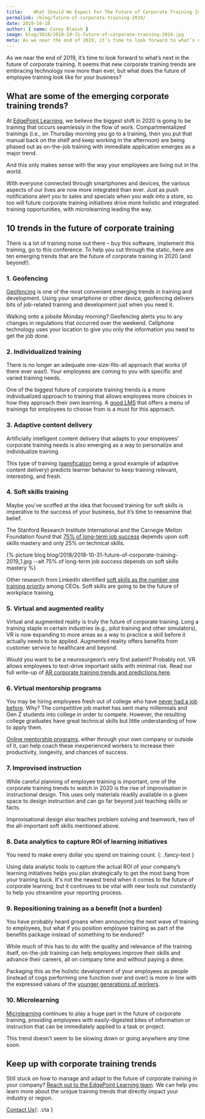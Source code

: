 ```yaml
---
title:    What Should We Expect For The Future of Corporate Training In 2020?
permalink: /blog/future-of-corporate-training-2019/
date: 2019-10-10
author: { name: Corey Bleich }
image: blog/2018/2018-10-31-future-of-corporate-training-2019.jpg
meta: As we near the end of 2019, it’s time to look forward to what’s next in the future of corporate training. Here's what you can expect.
---
```


As we near the end of 2019, it’s time to look forward to what’s next in the future of corporate training. It seems that new corporate training trends are embracing technology now more than ever, but what does the future of employee training look like for your business?

## What are some of the emerging corporate training trends?

At [EdgePoint Learning](https://www.edgepointlearning.com/), we believe the biggest shift in 2020 is going to be training that occurs seamlessly in the flow of work. Compartmentalized trainings (i.e., on Thursday morning you go to a training, then you put that manual back on the shelf and keep working in the afternoon) are being phased out as on-the-job training with immediate application emerges as a major trend.

And this only makes sense with the way your employees are living out in the world.

With everyone connected through smartphones and devices, the various aspects of our lives are now more integrated than ever. Just as push notifications alert you to sales and specials when you walk into a store, so too will future corporate training initiatives drive more holistic and integrated training opportunities, with microlearning leading the way.

## 10 trends in the future of corporate training

There is a lot of training noise out there – buy this software, implement this training, go to this conference. To help you cut through the static, here are ten emerging trends that are the future of corporate training in 2020 (and beyond!).

### 1. Geofencing

[Geofencing](/blog/geofencing/) is one of the most convenient emerging trends in training and development. Using your smartphone or other device, geofencing delivers bits of job-related training and development just when you need it.

Walking onto a jobsite Monday morning? Geofencing alerts you to any changes in regulations that occurred over the weekend. Cellphone technology uses your location to give you only the information you need to get the job done.

### 2. Individualized training

There is no longer an adequate one-size-fits-all approach that works (if there ever was!). Your employees are coming to you with specific and varied training needs.

One of the biggest future of corporate training trends is a more individualized approach to training that allows employees more choices in how they approach their own learning. A [good LMS](/blog/best-lms-for-small-business/) that offers a menu of trainings for employees to choose from is a must for this approach.

### 3. Adaptive content delivery

Artificially intelligent content delivery that adapts to your employees’ corporate training needs is also emerging as a way to personalize and individualize training.

This type of training ([gamification](/blog/gamification-in-elearning/) being a good example of adaptive content delivery) predicts learner behavior to keep training relevant, interesting, and fresh.

### 4. Soft skills training

Maybe you've scoffed at the idea that focused training for soft skills is imperative to the success of your business, but it’s time to reexamine that belief.

The Stanford Research Institute International and the Carnegie Mellon Foundation found that [75% of long-term job success](https://www.amanet.org/training/articles/the-hard-truth-about-soft-skills.aspx) depends upon soft skills mastery and only 25% on technical skills.

{% picture blog blog/2018/2018-10-31-future-of-corporate-training-2019_1.jpg --alt 75% of long-term job success depends on soft skills mastery %}

Other research from LinkedIn identified [soft skills as the number one training priority](https://business.linkedin.com/talent-solutions/blog/trends-and-research/2016/most-indemand-soft-skills) among CEOs. Soft skills are going to be the future of workplace training.

### 5. Virtual and augmented reality

Virtual and augmented reality is truly the future of corporate training. Long a training staple in certain industries (e.g., pilot training and other simulators), VR is now expanding to more areas as a way to practice a skill before it actually needs to be applied. Augmented reality offers benefits from customer service to healthcare and beyond. 

Would you want to be a neurosurgeon’s very first patient? Probably not. VR allows employees to test-drive important skills with minimal risk. Read our full write-up of [AR corporate training trends and predictions here](/blog/future-of-augmented-reality/). 

### 6. Virtual mentorship programs

You may be hiring employees fresh out of college who have [never had a job before](https://www.linkedin.com/pulse/7-reasons-why-millennials-cant-find-job-taylor-monnig). Why? The competitive job market has sent many millennials and Gen Z students into college in order to compete. However, the resulting college graduates have great technical skills but little understanding of how to apply them.

[Online mentorship programs](https://www.inc.com/john-boitnott/9-top-platforms-for-finding-a-mentor-in-2016.html), either through your own company or outside of it, can help coach these inexperienced workers to increase their productivity, longevity, and chances of success.

### 7. Improvised instruction

While careful planning of employee training is important, one of the corporate training trends to watch in 2020 is the rise of improvisation in instructional design. This uses only materials readily available in a given space to design instruction and can go far beyond just teaching skills or facts. 

Improvisational design also teaches problem solving and teamwork, two of the all-important soft skills mentioned above.

### 8. Data analytics to capture ROI of learning initiatives

You need to make every dollar you spend on training count.
{: .fancy-text }

Using data analytic tools to capture the actual ROI of your company’s learning initiatives helps you plan strategically to get the most bang from your training buck. It's not the newest trend when it comes to the future of corporate learning, but it continues to be vital with new tools out constantly to help you streamline your reporting process. 

### 9. Repositioning training as a benefit (not a burden)

You have probably heard groans when announcing the next wave of training to employees, but what if you position employee training as part of the benefits package instead of something to be endured?

While much of this has to do with the quality and relevance of the training itself, on-the-job training can help employees improve their skills and advance their careers, all on company time and without paying a dime.

Packaging this as the holistic development of your employees as people (instead of cogs performing one function over and over) is more in line with the expressed values of the [younger generations of workers](https://www.fastcompany.com/3046989/what-millennial-employees-really-want).

### 10. Microlearning

[Microlearning](/blog/types-of-microlearning/) continues to play a huge part in the future of corporate training, providing employees with easily-digested bites of information or instruction that can be immediately applied to a task or project.

This trend doesn’t seem to be slowing down or going anywhere any time soon.

## Keep up with corporate training trends
Still stuck on how to manage and adapt to the future of corporate training in your company? [Reach out to the EdgePoint Learning team](/contact/). We can help you learn more about the unique training trends that directly impact your industry or region. 

[Contact Us](/contact/ ){: .cta }